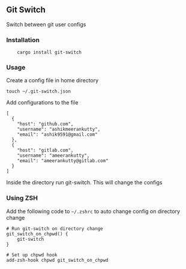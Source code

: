 ## Git Switch

Switch between git user configs

### Installation

```
    cargo install git-switch
```

### Usage

Create a config file in home directory 

```
touch ~/.git-switch.json
```

Add configurations to the file

```
[
  {
    "host": "github.com",
    "username": "ashikmeerankutty",
    "email": "ashik9591@gmail.com"
  },
  {
    "host": "gitlab.com",
    "username": "ameerankutty",
    "email": "ameerankutty@gitlab.com"
  }
]
```

Inside the directory run git-switch. This will change the configs

### Using ZSH

Add the following code to `~/.zshrc` to auto change config on directory change

```
# Run git-switch on directory change
git_switch_on_chpwd() {
    git-switch
}

# Set up chpwd hook
add-zsh-hook chpwd git_switch_on_chpwd
```